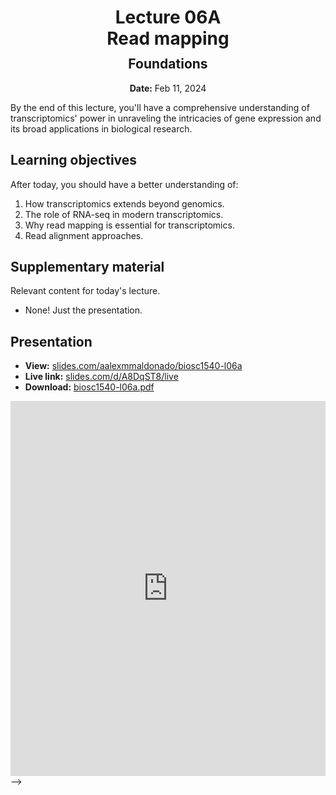 <h1 style="margin-bottom: 0.4em; text-align: center;">
    <b>Lecture 06A</b><br>
    Read mapping
</h1>
<h2 style="margin-top: 0.0em; text-align: center;">
    Foundations
</h2>
<p style="text-align: center;">
    <b>Date:</b> Feb 11, 2024
</p>

By the end of this lecture, you'll have a comprehensive understanding of transcriptomics' power in unraveling the intricacies of gene expression and its broad applications in biological research.

## Learning objectives

After today, you should have a better understanding of:

1.  How transcriptomics extends beyond genomics.
2.  The role of RNA-seq in modern transcriptomics.
3.  Why read mapping is essential for transcriptomics.
4.  Read alignment approaches.

## Supplementary material

Relevant content for today's lecture.

-   None! Just the presentation.

## Presentation

-   **View:** [slides.com/aalexmmaldonado/biosc1540-l06a](https://slides.com/aalexmmaldonado/biosc1540-l06a)
-   **Live link:** [slides.com/d/A8DqST8/live](https://slides.com/d/A8DqST8/live)
-   **Download:** [biosc1540-l06a.pdf](/lectures/06A/biosc1540-l06a.pdf)

<iframe src="https://slides.com/aalexmmaldonado/biosc1540-l06a/embed?byline=hidden&share=hidden" width="100%" height="600" title="BIOSC 1540: Lecture 06A" scrolling="no" frameborder="0" webkitallowfullscreen mozallowfullscreen allowfullscreen></iframe> -->

